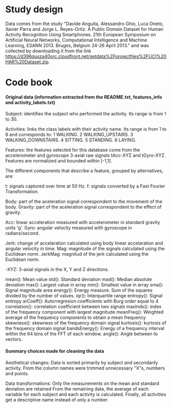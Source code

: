 # Study design

Data comes from the study "Davide Anguita, Alessandro Ghio, Luca Oneto, Xavier Parra and Jorge L. Reyes-Ortiz. A Public Domain Dataset for Human Activity Recognition Using Smartphones. 21th European Symposium on Artificial Neural Networks, Computational Intelligence and Machine Learning, ESANN 2013. Bruges, Belgium 24-26 April 2013." and was collected by downloading it from the link https://d396qusza40orc.cloudfront.net/getdata%2Fprojectfiles%2FUCI%20HAR%20Dataset.zip. 

# Code book

#### Original data (information extracted from the README.txt, features_info and activity_labels.txt)

Subject: identifies the subject who performed the activity. Its range is from 1 to 30. 

Activities: links the class labels with their activity name. Its range is from 1 to 6 and corresponds to:
  1 WALKING.
  2 WALKING_UPSTAIRS.
  3 WALKING_DOWNSTAIRS.
  4 SITTING.
  5 STANDING.
  6 LAYING. 

Features: the features selected for this database come from the accelerometer and gyroscope 3-axial raw signals tAcc-XYZ and tGyro-XYZ. Features are normalized and bounded within [-1,1].

The different components that describe a feature, grouped by alternatives, are:

  t: signals captured over time at 50 Hz.
  f: signals converted by a Fast Fourier Transformation.

  Body: part of the aceleration signal correspondent to the movement of the body.
  Gravity: part of the aceleration signal correspondent to the effect of gravity.

  Acc: linear acceleration measured with accelerometer in standard gravity units 'g'.
  Gyro: angular velocity measured with gyroscope in radians/second.

  Jerk: change of accelaration calculated using body linear accelaration and angular velocity in time.
  Mag: magnitude of the signals calculated using the Euclidean norm.
  JerkMag: magnitud of the jerk calculated using the Euclidean norm.

  -XYZ: 3-axial signals in the X, Y and Z directions.
  
  mean(): Mean value
  std(): Standard deviation
  mad(): Median absolute deviation 
  max(): Largest value in array
  min(): Smallest value in array
  sma(): Signal magnitude area
  energy(): Energy measure. Sum of the squares divided by the number of values. 
  iqr(): Interquartile range 
  entropy(): Signal entropy
  arCoeff(): Autorregresion coefficients with Burg order equal to 4
  correlation(): correlation coefficient between two signals
  maxInds(): index of the frequency component with largest magnitude
  meanFreq(): Weighted average of the frequency components to obtain a mean frequency
  skewness(): skewness of the frequency domain signal 
  kurtosis(): kurtosis of the frequency domain signal 
  bandsEnergy(): Energy of a frequency interval within the 64 bins of the FFT of each window.
  angle(): Angle between to vectors.

#### Summary choices made for cleaning the data

Aesthetical changes:
  Data is sorted primarily by subject and secondarily activity.
  From the column names were trimmed unnecessary "X"s, numbers and points.

Data transformations:
  Only the measurements on the mean and standard deviation are retained
  From the remaining data, the average of each variable for each subject and each activity is calculated.
  Finally, all activities get a descriptive name instead of only a number.
